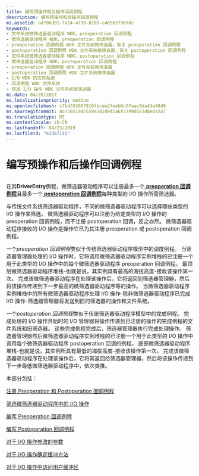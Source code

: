 ```yaml
---
title: 编写预操作和后操作回调例程
description: 编写预操作和后操作回调例程
ms.assetid: ad706d01-7a14-4730-8189-c465637987dc
keywords:
- 文件系统微筛选器驱动程序 WDK，preoperation 回调例程
- 微筛选器驱动程序 WDK，preoperation 回调例程
- preoperation 回调例程 WDK 文件系统微筛选器，有关 preoperation 回调例程
- postoperation 回调例程 WDK 文件系统微筛选器，有关 postoperation 回调例程
- 文件系统微筛选器驱动程序 WDK，postoperation 回调例程
- 微筛选器驱动程序 WDK，postoperation 回调例程
- preoperation 回调例程 WDK 文件系统微筛选器
- postoperation 回调例程 WDK 文件系统微筛选器
- I/O WDK 的文件系统
- 回调例程 WDK 文件系统
- 筛选 I/O 操作 WDK 文件系统微筛选器
ms.date: 04/20/2017
ms.localizationpriority: medium
ms.openlocfilehash: c7bd355067810fbcee2feeb6c07aac0da43e48d9
ms.sourcegitcommit: 0cc5051945559a242d941a6f2799d161d8eba2a7
ms.translationtype: MT
ms.contentlocale: zh-CN
ms.lasthandoff: 04/23/2019
ms.locfileid: "63367115"
---
```

# <a name="writing-preoperation-and-postoperation-callback-routines"></a>编写预操作和后操作回调例程


## <span id="ddk_writing_preoperation_and_postoperation_callback_routines_if"></span><span id="DDK_WRITING_PREOPERATION_AND_POSTOPERATION_CALLBACK_ROUTINES_IF"></span>


在其**DriverEntry**例程，微筛选器驱动程序可以注册最多一个[ **preoperation 回调例程**](https://msdn.microsoft.com/library/windows/hardware/ff551109)且最多一个[ **postoperation 回调例程**](https://msdn.microsoft.com/library/windows/hardware/ff551107)每种类型的 I/O 操作所需筛选器。

与传统文件系统筛选器驱动程序，不同的微筛选器驱动程序可以选择哪些类型的 I/O 操作来筛选。 微筛选器驱动程序可以注册为给定类型的 I/O 操作的 preoperation 回调例程，而不注册 postoperation 回调，反之亦然。 微筛选器驱动程序接收的 I/O 操作是操作它已为其注册 preoperation 或 postoperation 回调例程。

一个*preoperation 回调例程*类似于传统筛选器驱动程序模型中的调度例程。 当筛选器管理器处理的 I/O 操作时，它将调用微筛选器驱动程序实例堆栈的已注册一个用于此类型的 I/O 操作中的每个微筛选器驱动程序 preoperation 回调例程。 最顶层微筛选器驱动程序堆栈-也就是说，其实例具有最高的海拔高度-接收该操作第一次。 完成该微筛选器驱动程序在处理该操作后，它将返回到筛选器管理器，然后将该操作传递到下一步最高的微筛选器驱动程序等的操作。 当微筛选器驱动程序实例堆栈中的所有微筛选器驱动程序处理 I/O 操作-除非微筛选器驱动程序已完成 I/O 操作-筛选器管理器将发送到旧的筛选器的操作和文件系统。

一个*postoperation 回调例程*类似于传统筛选器驱动程序模型中的完成例程。 完成处理的 I/O 操作开始时的 I/O 管理器将操作传递到已注册的操作的完成例程的文件系统和旧筛选器。 这些完成例程完成后，筛选器管理器执行完成处理操作。 筛选器管理器然后微筛选器驱动程序实例堆栈的已注册一个用于此类型的 I/O 操作中调用每个微筛选器驱动程序 postoperation 回调的例程。 底部微筛选器驱动程序堆栈-也就是说，其实例所具有最低的海拔高度-接收该操作第一次。 完成该微筛选器驱动程序在处理该操作后，它将其返回给筛选器管理器，然后将该操作传递到下一步最低微筛选器驱动程序中，依次类推。

本部分包括：

[注册 Preoperation 和 Postoperation 回调例程](registering-preoperation-and-postoperation-callback-routines.md)

[筛选微筛选器驱动程序中的 I/O 操作](filtering-i-o-operations-in-a-minifilter-driver.md)

[编写 Preoperation 回调例程](writing-preoperation-callback-routines.md)

[编写 Postoperation 回调例程](writing-postoperation-callback-routines.md)

[对于 I/O 操作修改的参数](modifying-the-parameters-for-an-i-o-operation.md)

[对于 I/O 操作确定缓冲方法](determining-the-buffering-method-for-an-i-o-operation.md)

[对于 I/O 操作中访问用户缓冲区](accessing-the-user-buffers-for-an-i-o-operation.md)

 

 




